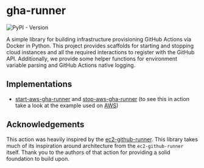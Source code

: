 # gha-runner
![PyPI - Version](https://img.shields.io/pypi/v/gha-runner)

A simple library for building infrastructure provisioning GitHub Actions via Docker in Python. This project provides scaffolds for starting and stopping cloud instances and all the required interactions to register with the GitHub API. Additionally, we provide some helper functions for environment variable parsing and GitHub Actions native logging.

## Implementations
- [start-aws-gha-runner](https://github.com/omsf/start-aws-gha-runner) and [stop-aws-gha-runner](https://github.com/omsf/stop-aws-gha-runner) (to see this in action take a look at the example used on [AWS](docs/aws.md))

## Acknowledgements
This action was heavily inspired by the [ec2-github-runner](https://github.com/machulav/ec2-github-runner). This library takes much of its inspiration around architecture from the `ec2-github-runner` itself. Thank you to the authors of that action for providing a solid foundation to build upon.
